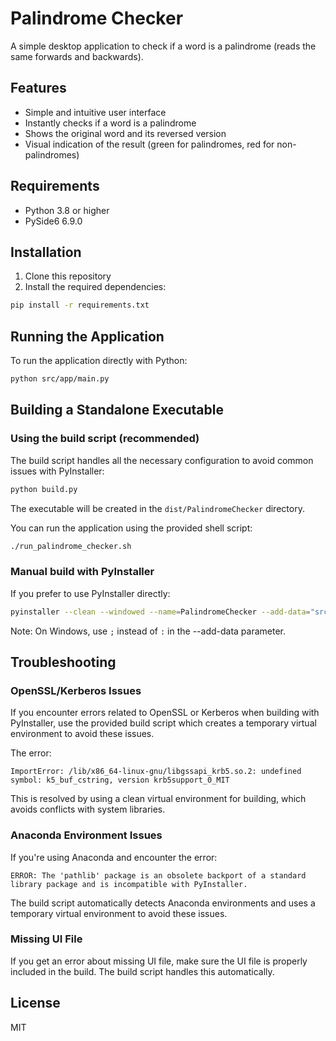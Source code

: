 # Palindrome Checker

A simple desktop application to check if a word is a palindrome (reads the same forwards and backwards).

## Features

- Simple and intuitive user interface
- Instantly checks if a word is a palindrome
- Shows the original word and its reversed version
- Visual indication of the result (green for palindromes, red for non-palindromes)

## Requirements

- Python 3.8 or higher
- PySide6 6.9.0

## Installation

1. Clone this repository
2. Install the required dependencies:

```bash
pip install -r requirements.txt
```

## Running the Application

To run the application directly with Python:

```bash
python src/app/main.py
```

## Building a Standalone Executable

### Using the build script (recommended)

The build script handles all the necessary configuration to avoid common issues with PyInstaller:

```bash
python build.py
```

The executable will be created in the `dist/PalindromeChecker` directory.

You can run the application using the provided shell script:

```bash
./run_palindrome_checker.sh
```

### Manual build with PyInstaller

If you prefer to use PyInstaller directly:

```bash
pyinstaller --clean --windowed --name=PalindromeChecker --add-data="src/main_window.ui:src" src/app/main.py
```

Note: On Windows, use `;` instead of `:` in the --add-data parameter.

## Troubleshooting

### OpenSSL/Kerberos Issues

If you encounter errors related to OpenSSL or Kerberos when building with PyInstaller, use the provided build script which creates a temporary virtual environment to avoid these issues.

The error:
```
ImportError: /lib/x86_64-linux-gnu/libgssapi_krb5.so.2: undefined symbol: k5_buf_cstring, version krb5support_0_MIT
```

This is resolved by using a clean virtual environment for building, which avoids conflicts with system libraries.

### Anaconda Environment Issues

If you're using Anaconda and encounter the error:
```
ERROR: The 'pathlib' package is an obsolete backport of a standard library package and is incompatible with PyInstaller.
```

The build script automatically detects Anaconda environments and uses a temporary virtual environment to avoid these issues.

### Missing UI File

If you get an error about missing UI file, make sure the UI file is properly included in the build. The build script handles this automatically.

## License

MIT